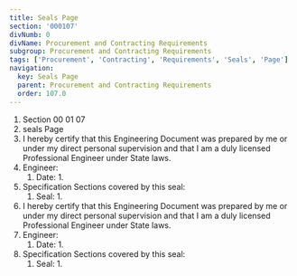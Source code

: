 ```yaml
---
title: Seals Page
section: '000107'
divNumb: 0
divName: Procurement and Contracting Requirements
subgroup: Procurement and Contracting Requirements
tags: ['Procurement', 'Contracting', 'Requirements', 'Seals', 'Page']
navigation:
  key: Seals Page
  parent: Procurement and Contracting Requirements
  order: 107.0
---
```


   1. Section 00 01 07
   1. seals Page
   1. I hereby certify that this Engineering Document was prepared by me or under my direct personal supervision and that I am a duly licensed Professional Engineer under State laws. 
   1. Engineer:
      1. Date:
         1. 
   1. Specification Sections covered by this seal:
      1. Seal:
         1.  
   1. I hereby certify that this Engineering Document was prepared by me or under my direct personal supervision and that I am a duly licensed Professional Engineer under State laws. 
   1. Engineer:
      1. Date:
         1. 
   1. Specification Sections covered by this seal:
      1. Seal:
            1. 